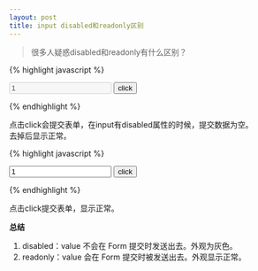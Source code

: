 ```yaml
---
layout: post
title: input disabled和readonly区别
---
```


> 很多人疑惑disabled和readonly有什么区别？

{% highlight javascript %}<form action="">
<input type="text" disabled name="us" value="1">
<input type="submit" value="click">
</form>
{% endhighlight %}

点击click会提交表单，在input有disabled属性的时候，提交数据为空。  
去掉后显示正常。

{% highlight javascript %}<form action="">
<input type="text" readonly name="us" value="1">
<input type="submit" value="click">
</form>
{% endhighlight %}

点击click提交表单，显示正常。

**总结**


1. disabled：value 不会在 Form 提交时发送出去。外观为灰色。  
2. readonly：value 会在 Form 提交时被发送出去。外观显示正常。
